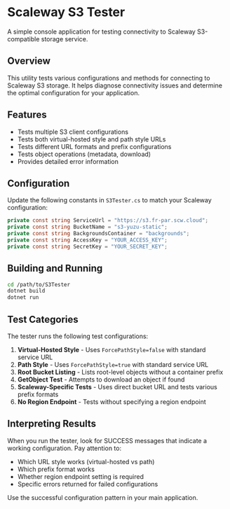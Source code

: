 # Scaleway S3 Tester

A simple console application for testing connectivity to Scaleway S3-compatible storage service.

## Overview

This utility tests various configurations and methods for connecting to Scaleway S3 storage. It helps diagnose connectivity issues and determine the optimal configuration for your application.

## Features

- Tests multiple S3 client configurations
- Tests both virtual-hosted style and path style URLs
- Tests different URL formats and prefix configurations
- Tests object operations (metadata, download)
- Provides detailed error information

## Configuration

Update the following constants in `S3Tester.cs` to match your Scaleway configuration:

```csharp
private const string ServiceUrl = "https://s3.fr-par.scw.cloud";
private const string BucketName = "s3-yuzu-static";
private const string BackgroundsContainer = "backgrounds";
private const string AccessKey = "YOUR_ACCESS_KEY";
private const string SecretKey = "YOUR_SECRET_KEY";
```

## Building and Running

```bash
cd /path/to/S3Tester
dotnet build
dotnet run
```

## Test Categories

The tester runs the following test configurations:

1. **Virtual-Hosted Style** - Uses `ForcePathStyle=false` with standard service URL
2. **Path Style** - Uses `ForcePathStyle=true` with standard service URL
3. **Root Bucket Listing** - Lists root-level objects without a container prefix
4. **GetObject Test** - Attempts to download an object if found
5. **Scaleway-Specific Tests** - Uses direct bucket URL and tests various prefix formats
6. **No Region Endpoint** - Tests without specifying a region endpoint

## Interpreting Results

When you run the tester, look for SUCCESS messages that indicate a working configuration. Pay attention to:

- Which URL style works (virtual-hosted vs path)
- Which prefix format works
- Whether region endpoint setting is required
- Specific errors returned for failed configurations

Use the successful configuration pattern in your main application.
